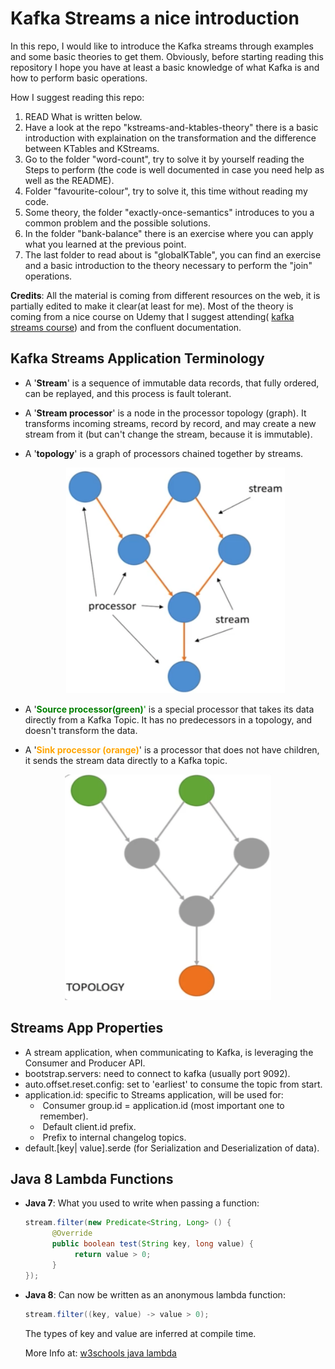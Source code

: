# Kafka Streams a nice introduction

In this repo, I would like to introduce the Kafka streams through examples and some basic theories to get them. Obviously, before starting reading this repository I hope you have at least a basic knowledge of what Kafka is and how to perform basic operations.

How I suggest reading this repo:

1. READ What is written below.
2. Have a look at the repo "kstreams-and-ktables-theory" there is a basic introduction with explaination on the transformation and the difference between KTables and KStreams.
3. Go to the folder "word-count", try to solve it by yourself reading the Steps to perform (the code is well documented in case you need help as well as the README).
4. Folder "favourite-colour", try to solve it, this time without reading my code.
5. Some theory, the folder "exactly-once-semantics" introduces to you a common problem and the possible solutions.
6. In the folder "bank-balance" there is an exercise where you can apply what you learned at the previous point.
7. The last folder to read about is "globalKTable", you can find an exercise and a basic introduction to the theory necessary to perform the "join" operations.

**Credits**: All the material is coming from different resources on the web, it is partially edited to make it clear(at least for me). Most of the theory is coming from a nice course on Udemy that I suggest attending( [kafka streams course](https://www.udemy.com/course/kafka-streams)) and from the confluent documentation.

## Kafka Streams Application Terminology

- A '**Stream**' is a sequence of immutable data records, that fully ordered, can be replayed, and this process is fault tolerant.

- A '**Stream processor**' is a node in the processor topology (graph). It transforms incoming streams, record by record, and may create a new stream from it (but can't change the stream, because it is immutable).

- A '**topology**' is a graph of processors chained together by streams.

  <p align="center">
    <img src="./graphStream.png" alt="graph showing the stream" width="350" height="361"/>
  </p>

  

- A '<span style="color:green">**Source processor(green)**'</span> is a special processor that takes its data directly from a Kafka Topic. It has no predecessors in a topology, and doesn't transform the data.

- A '<span style="color:orange">**Sink processor (orange)**</span>' is a processor that does not have children, it sends the stream data directly to a Kafka topic.

<p align="center"><img src="./graphTopology.png" alt="graph showing the stream"  width="330" height="361" /></p>



## Streams App Properties

- A stream application, when communicating to Kafka, is leveraging the Consumer and Producer API.
- bootstrap.servers: need to connect to kafka (usually port 9092).
- auto.offset.reset.config: set to 'earliest' to consume the topic from start.
- application.id: specific to Streams application, will be used for:
  - ​	Consumer group.id = application.id (most important one to remember).
  - ​    Default client.id prefix.
  - ​    Prefix to internal changelog topics.
- default.[key| value].serde (for Serialization and Deserialization of data).

## Java 8 Lambda Functions

- **Java 7**: What you used to write when passing a function:

  ```java
  stream.filter(new Predicate<String, Long> () {
    	@Override
  		public boolean test(String key, long value) {
  			 return value > 0;
  		}
  });
  ```

- **Java 8**: Can now be written as an anonymous lambda function:

  ```java
  stream.filter((key, value) -> value > 0);
  ```

  The types of key and value are inferred at compile time.

  More Info at: [w3schools java lambda](https://www.w3schools.com/java/java_lambda.asp)

  